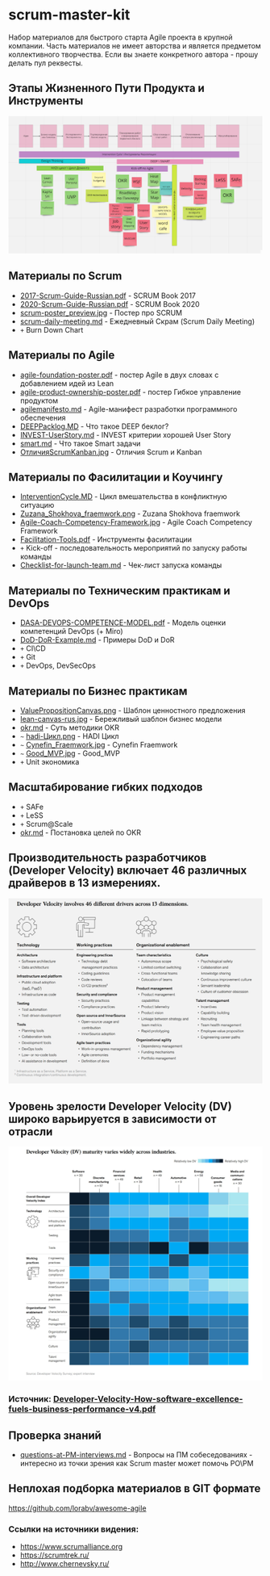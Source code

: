 # scrum-master-kit
Набор материалов для быстрого старта Agile проекта в крупной компании. 
Часть материалов не имеет авторства и является предметом коллективного творчества.
Если вы знаете конкретного автора - прошу делать пул реквесты.


## Этапы Жизненного Пути Продукта и Инструменты
![ProductLifeCycleAddTools](docs/ProductLifeCycleAddTools.jpg)


## Материалы по Scrum 
 * [2017-Scrum-Guide-Russian.pdf](pdf/2017-Scrum-Guide-Russian.pdf) - SCRUM Book 2017
 * [2020-Scrum-Guide-Russian.pdf](pdf/2020-Scrum-Guide-Russian.pdf) - SCRUM Book 2020
 * [scrum-poster_preview.jpg](docs/scrum-poster_preview.jpg)  - Поcтер про SCRUM
 * [scrum-daily-meeting.md](docs/scrum-daily-meeting.md) - Ежедневный Скрам (Scrum Daily Meeting)
 * `+` Burn Down Chart 
 

## Материалы по Agile
* [agile-foundation-poster.pdf](pdf/agile-foundation-poster.pdf) - постер Agile в двух словах с добавлением идей из Lean 
* [agile-product-ownership-poster.pdf](pdf/agile-product-ownership-poster.pdf) - постер Гибкое управление продуктом
* [agilemanifesto.md](docs/agilemanifesto.md) - Agile-манифест разработки программного обеспечения
* [DEEPPacklog.MD](docs/DEEPPacklog.MD) - Что такое DEEP беклог?
* [INVEST-UserStory.md](docs/INVEST-UserStory.md) - INVEST критерии хорошей User Story
* [smart.md](docs/smart.md) - Что такое Smart задачи
* [ОтличияScrumKanban.jpg](docs/ОличияScrumKanban.jpg) - Отличия Scrum и Kanban


## Материалы по Фасилитации и Коучингу 
 * [InterventionCycle.MD](docs/InterventionCycle.MD) - Цикл вмешательства в конфликтную ситуацию
 * [Zuzana_Shokhova_fraemwork.png](docs/Zuzana_Shokhova_fraemwork.png) - Zuzana Shokhova fraemwork 
 * [Agile-Coach-Competency-Framework.jpg](docs/Agile-Coach-Competency-Framework.jpg) - Agile Coach Competency Framework
 * [Facilitation-Tools.pdf](pdf/Facilitation-Tools.pdf) - Инструменты  фасилитации
 * `+` Kick-off - последовательность мероприятий по запуску работы команды
 * [Checklist-for-launch-team.md](docs/Checklist-for-launch-team.md) - Чек-лист запуска команды


## Материалы по Техническим практикам и DevOps
 * [DASA-DEVOPS-COMPETENCE-MODEL.pdf](pdf/DASA-DEVOPS-COMPETENCE-MODEL.pdf) - Модель оценки компетенций DevOps (+ Miro)
 * [DoD-DoR-Example.md](docs/DoD-DoR-Example.md) - Примеры DoD и DoR
 * `+` CI\CD
 * `+` Git 
 * `+` DevOps, DevSecOps


## Материалы по Бизнес практикам 
 * [ValuePropositionCanvas.png](docs/ValuePropositionCanvas.png) - Шаблон ценностного предложения
 * [lean-canvas-rus.jpg](docs/lean-canvas-rus.jpg) - Бережливый шаблон бизнес модели
 * [okr.md](docs/okr.md) - Суть методики OKR
 * `~` [hadi-Цикл.png](docs/hadi-Цикл.png) - HADI Цикл
 * `~` [Cynefin_Fraemwork.jpg](docs/Cynefin_Fraemwork.jpg) - Cynefin Fraemwork
 * `~` [Good_MVP.jpg](docs/Good_MVP.jpg) - Good_MVP
 * `+` Unit экономика


## Масштабирование гибких подходов
 * `+` SAFe
 * `+` LeSS 
 * `+` Scrum@Scale
 * [okr.md](docs/okr.md) - Постановка целей по OKR




## Производительность разработчиков (Developer Velocity) включает 46 различных драйверов в 13 измерениях.
![Developer-Velocity-46-drivers.jpg](docs/Developer-Velocity-46-drivers.jpg)


## Уровень зрелости Developer Velocity (DV) широко варьируется в зависимости от отрасли
![Developer-Velocity-maturity-varies-widely-across-industries.jpg](docs/Developer-Velocity-maturity-varies-widely-across-industries.jpg)



### Источник: [Developer-Velocity-How-software-excellence-fuels-business-performance-v4.pdf](pdf/Developer-Velocity-How-software-excellence-fuels-business-performance-v4.pdf)



## Проверка знаний 
 * [questions-at-PM-interviews.md](docs/questions-at-PM-interviews.md) - Вопросы на ПМ собеседованиях - интересно из точки зрения как Scrum master может помочь PO\PM

## Неплохая подборка материалов в GIT формате
https://github.com/lorabv/awesome-agile



### Ссылки на источники видения:
 * https://www.scrumalliance.org
 * https://scrumtrek.ru/
 * http://www.chernevsky.ru/
